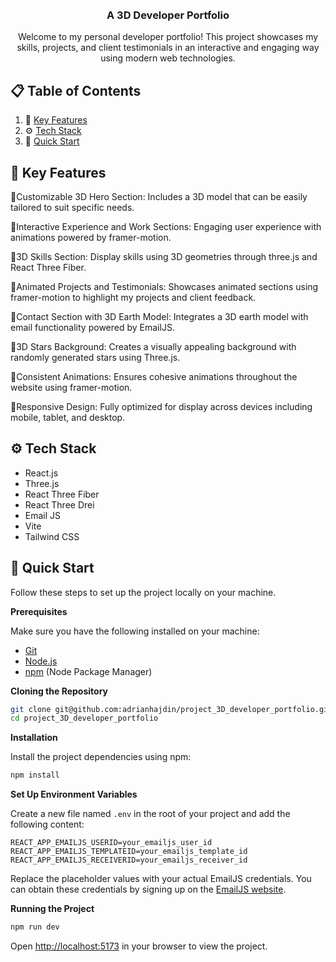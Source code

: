 <div align="center">
  <br />
  <br />

  <h3 align="center">A 3D Developer Portfolio</h3>

   <div align="center">
     Welcome to my personal developer portfolio! This project showcases my skills, projects, and client testimonials in an interactive and engaging way using modern web technologies.
    </div>
</div>

## 📋 <a name="table">Table of Contents</a>

1. 🤖 [Key Features](#keyfeatures)
2. ⚙️ [Tech Stack](#tech-stack)
3. 🤸 [Quick Start](#quick-start)




## <a name="keyfeatures">🌟 Key Features</a>

🔋Customizable 3D Hero Section: Includes a 3D model that can be easily tailored to suit specific needs.

🔋Interactive Experience and Work Sections: Engaging user experience with animations powered by framer-motion.

🔋3D Skills Section: Display skills using 3D geometries through three.js and React Three Fiber.

🔋Animated Projects and Testimonials: Showcases animated sections using framer-motion to highlight my projects and client feedback.

🔋Contact Section with 3D Earth Model: Integrates a 3D earth model with email functionality powered by EmailJS.

🔋3D Stars Background: Creates a visually appealing background with randomly generated stars using Three.js.

🔋Consistent Animations: Ensures cohesive animations throughout the website using framer-motion.

🔋Responsive Design: Fully optimized for display across devices including mobile, tablet, and desktop.



## <a name="tech-stack">⚙️ Tech Stack</a>

- React.js
- Three.js
- React Three Fiber
- React Three Drei
- Email JS
- Vite
- Tailwind CSS



## <a name="quick-start">🤸 Quick Start</a>

Follow these steps to set up the project locally on your machine.

**Prerequisites**

Make sure you have the following installed on your machine:

- [Git](https://git-scm.com/)
- [Node.js](https://nodejs.org/en)
- [npm](https://www.npmjs.com/) (Node Package Manager)

**Cloning the Repository**

```bash
git clone git@github.com:adrianhajdin/project_3D_developer_portfolio.git
cd project_3D_developer_portfolio
```

**Installation**

Install the project dependencies using npm:

```bash
npm install
```

**Set Up Environment Variables**

Create a new file named `.env` in the root of your project and add the following content:

```env
REACT_APP_EMAILJS_USERID=your_emailjs_user_id
REACT_APP_EMAILJS_TEMPLATEID=your_emailjs_template_id
REACT_APP_EMAILJS_RECEIVERID=your_emailjs_receiver_id
```

Replace the placeholder values with your actual EmailJS credentials. You can obtain these credentials by signing up on the [EmailJS website](https://www.emailjs.com/).

**Running the Project**

```bash
npm run dev
```

Open [http://localhost:5173](http://localhost:5173) in your browser to view the project.


</a>

<br />
<br />

</a>

#
